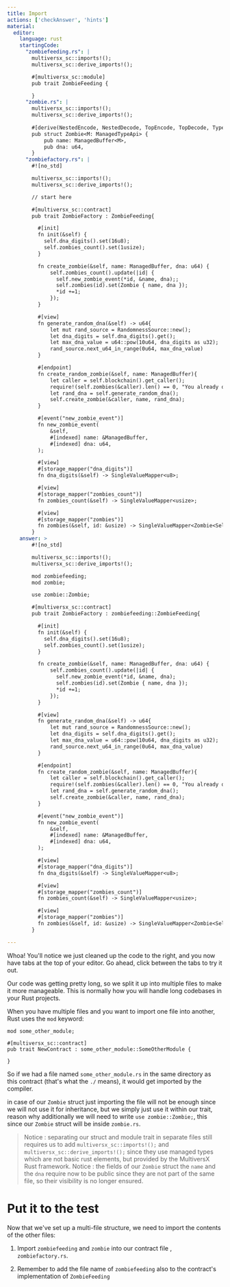 ```yaml
---
title: Import
actions: ['checkAnswer', 'hints']
material:
  editor:
    language: rust
    startingCode:
      "zombiefeeding.rs": |
        multiversx_sc::imports!();
        multiversx_sc::derive_imports!();

        #[multiversx_sc::module]
        pub trait ZombieFeeding {

        }
      "zombie.rs": |
        multiversx_sc::imports!();
        multiversx_sc::derive_imports!();
        
        #[derive(NestedEncode, NestedDecode, TopEncode, TopDecode, TypeAbi)]
        pub struct Zombie<M: ManagedTypeApi> {
            pub name: ManagedBuffer<M>,
            pub dna: u64,
        }
      "zombiefactory.rs": |
        #![no_std]

        multiversx_sc::imports!();
        multiversx_sc::derive_imports!();

        // start here

        #[multiversx_sc::contract]
        pub trait ZombieFactory : ZombieFeeding{

          #[init]
          fn init(&self) {
            self.dna_digits().set(16u8);
            self.zombies_count().set(1usize);
          }

          fn create_zombie(&self, name: ManagedBuffer, dna: u64) {
              self.zombies_count().update(|id| {
                self.new_zombie_event(*id, &name, dna);;
                self.zombies(id).set(Zombie { name, dna });
                *id +=1;
              });
          }

          #[view]
          fn generate_random_dna(&self) -> u64{
              let mut rand_source = RandomnessSource::new();
              let dna_digits = self.dna_digits().get();
              let max_dna_value = u64::pow(10u64, dna_digits as u32);
              rand_source.next_u64_in_range(0u64, max_dna_value)
          }

          #[endpoint]
          fn create_random_zombie(&self, name: ManagedBuffer){
              let caller = self.blockchain().get_caller();
              require!(self.zombies(&caller).len() == 0, "You already own a zombie");
              let rand_dna = self.generate_random_dna();
              self.create_zombie(&caller, name, rand_dna);
          }

          #[event("new_zombie_event")]
          fn new_zombie_event(
              &self, 
              #[indexed] name: &ManagedBuffer, 
              #[indexed] dna: u64,
          );

          #[view]
          #[storage_mapper("dna_digits")]
          fn dna_digits(&self) -> SingleValueMapper<u8>;

          #[view]
          #[storage_mapper("zombies_count")]
          fn zombies_count(&self) -> SingleValueMapper<usize>;

          #[view]
          #[storage_mapper("zombies")]
          fn zombies(&self, id: &usize) -> SingleValueMapper<Zombie<Self::Api>>;
        }
    answer: >
        #![no_std]

        multiversx_sc::imports!();
        multiversx_sc::derive_imports!();

        mod zombiefeeding;
        mod zombie;

        use zombie::Zombie;

        #[multiversx_sc::contract]
        pub trait ZombieFactory : zombiefeeding::ZombieFeeding{

          #[init]
          fn init(&self) {
            self.dna_digits().set(16u8);
            self.zombies_count().set(1usize);
          }

          fn create_zombie(&self, name: ManagedBuffer, dna: u64) {
              self.zombies_count().update(|id| {
                self.new_zombie_event(*id, &name, dna);
                self.zombies(id).set(Zombie { name, dna });
                *id +=1;
              });
          }

          #[view]
          fn generate_random_dna(&self) -> u64{
              let mut rand_source = RandomnessSource::new();
              let dna_digits = self.dna_digits().get();
              let max_dna_value = u64::pow(10u64, dna_digits as u32);
              rand_source.next_u64_in_range(0u64, max_dna_value)
          }

          #[endpoint]
          fn create_random_zombie(&self, name: ManagedBuffer){
              let caller = self.blockchain().get_caller();
              require!(self.zombies(&caller).len() == 0, "You already own a zombie");
              let rand_dna = self.generate_random_dna();
              self.create_zombie(&caller, name, rand_dna);
          }

          #[event("new_zombie_event")]
          fn new_zombie_event(
              &self, 
              #[indexed] name: &ManagedBuffer, 
              #[indexed] dna: u64,
          );

          #[view]
          #[storage_mapper("dna_digits")]
          fn dna_digits(&self) -> SingleValueMapper<u8>;

          #[view]
          #[storage_mapper("zombies_count")]
          fn zombies_count(&self) -> SingleValueMapper<usize>;

          #[view]
          #[storage_mapper("zombies")]
          fn zombies(&self, id: &usize) -> SingleValueMapper<Zombie<Self::Api>>;
        }

---
```


Whoa! You'll notice we just cleaned up the code to the right, and you now have tabs at the top of your editor. Go ahead, click between the tabs to try it out.

Our code was getting pretty long, so we split it up into multiple files to make it more manageable. This is normally how you will handle long codebases in your Rust projects.

When you have multiple files and you want to import one file into another, Rust uses the `mod` keyword:

```
mod some_other_module;

#[multiversx_sc::contract]
pub trait NewContract : some_other_module::SomeOtherModule {

}
```

So if we had a file named `some_other_module.rs` in the same directory as this contract (that's what the `./` means), it would get imported by the compiler.

in case of our `Zombie` struct just importing the file will not be enough since we will not use it for inheritance, but we simply just use it within our trait, reason why additionally we will need to write `use zombie::Zombie;`, this since our `Zombie` struct will be inside `zombie.rs`.


> Notice : separating our struct and module trait in separate files still requires us to add `multiversx_sc::imports!();` and `multiversx_sc::derive_imports!();` since they use managed types which are not basic rust elements, but provided by the MultiversX Rust framework.
> Notice : the fields of our `Zombie` struct the `name` and the `dna` require now to be public since they are not part of the same file, so their visibility is no longer ensured.


# Put it to the test

Now that we've set up a multi-file structure, we need to import the contents of the other files:

1. Import `zombiefeeding` and `zombie` into our contract file , `zombiefactory.rs`. 

2. Remember to add the file name of `zombiefeeding` also to the contract's implementation of `ZombieFeeding` 
